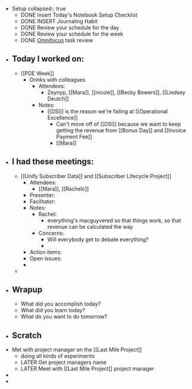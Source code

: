 - Setup
  collapsed:: true
	- DONE Insert Today's Notebook Setup Checklist
	- DONE INSERT Journaling Habit
	- DONE Review your schedule for the day
	- DONE Review your schedule for the week
	- DONE [Omnifocus](omnifocus://) task review
- ## Today I worked on:
	- [[PDE Week]]
		- Drinks with colleagues
			- Attendees:
				- Zeynyp, [[Mara]], [[nicole]], [[Becky Bowers]], [[Lindsey Deutch]]
			- Notes:
				- [[DSI]] is the reason we're failing at [[Operational Excellence]]
					- Can't move off of [[DSI]] because we want to keep getting the revenue from [[Bonus Day]] and [[Invoice Payment Fee]]
					- [[Mara]]
- ## I had these meetings:
	- [[Unify Subscriber Data]] and [[Subscriber Lifecycle Project]]
		- Attendees:
			- [[Mara]], [[Rachelc]]
		- Presenter:
		- Facilitator:
		- Notes:
			- Rachel:
				- everything's macguyvered so that things work, so that revenue can be calculated the way
			- Concerns:
				- Will everybody get to debate everything?
				-
		- Action items:
		- Open issues:
		-
	-
- ## Wrapup
	- What did you accomplish today?
	- What did you learn today?
	- What do you want to do tomorrow?
- ## Scratch
- Met with project manager on the [[Last Mile Project]]
	- doing all kinds of experiments
	- LATER Get project managers name
	- LATER Meet with [[Last Mile Project]] project manager
-
-